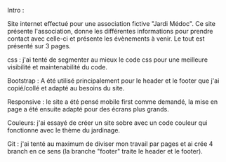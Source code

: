 Intro : 

Site internet effectué pour une association fictive "Jardi Médoc". Ce site présente l'association, donne les différentes informations pour prendre contact avec celle-ci et présente les évènements à venir. Le tout est présenté sur 3 pages. 

css : 
j'ai tenté de segmenter au mieux le code css pour une meilleure visibilité et maintenabilité du code. 

Bootstrap : 
A été utilisé principalement pour le header et le footer que j'ai copié/collé et adapté au besoins du site. 

Responsive : 
le site a été pensé mobile first comme demandé, la mise en page a été ensuite adapté pour des écrans plus grands. 

Couleurs: 
j'ai essayé de créer un site sobre avec un code couleur qui fonctionne avec le thème du jardinage. 

Git : 
j'ai tenté au maximum de diviser mon travail par pages et ai crée 4 branch en ce sens (la branche "footer" traite le header et le footer). 
